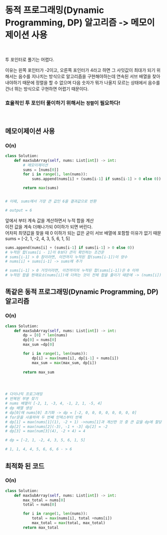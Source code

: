 # 동적 프로그래밍(Dynamic Programming, DP) 알고리즘 -> 메모이제이션 사용

<br>

투 포인터로 풀기는 어렵다.

이유는 왼쪽 포인터가 -2이고, 오른쪽 포인터가 4라고 하면 그 사잇값이 최대가 되기 위해서는 음수를 지나치는 방식으로 알고리즘을 구현해야하는데 연속된 서브 배열을 찾아내야하기 때문에 정렬을 할 수 없으며 다음 숫자가 뭐가 나올지 모르는 상태에서 음수를 건너 뛰는 방식으로 구현하면 어렵기 때문이다.

### 효율적인 투 포인터 풀이하기 위해서는 `정렬`이 필요하다!​

<br>

## 메모이제이션 사용
### O(n)
```python
class Solution:
    def maxSubArray(self, nums: List[int]) -> int:
        # 메모이제이션
        sums = [nums[0]]
        for i in range(1, len(nums)):
            sums.append(nums[i] + (sums[i-1] if sums[i-1] > 0 else 0))

        return max(sums)


# 이때, sums에서 가장 큰 값인 6을 결과값으로 반환

# output = 6
```
앞에서 부터 계속 값을 계산하면서 누적 합을 계산 </br>
이전 값을 계속 더해나가되 0이하가 되면 버린다. </br>
어차피 최댓값을 찾을 때 0 이하가 되는 값은 굳이 서브 배열에 포함할 이유가 없기 때문 </br>
sums = [-2, 1, -2, 4, 3, 5, 6, 1, 5]

```python
sums.append(nums[i] + (sums[i-1] if sums[i-1] > 0 else 0))
# 누적된 합(sums[i - 1]이 0보다 큰지 확인하는 조건문
# sums[i-1] > 0 참이라면, 이전까지 누적된 합(sums[i-1])이 양수
# nums[i] + sums[i-1] -> sums에 추가

# sums[i-1] > 0 거짓이라면, 이전까지의 누적된 합(sums[i-1])은 0 이하
# 누적된 합을 현재요소(nums[i])에 더하는 것이 전체 합을 줄이기 때문에 -> (nums[i])만 sums에 추가
```

## 똑같은 동적 프로그래밍(Dynamic Programming, DP) 알고리즘
### O(n)
```python
class Solution:
    def maxSubArray(self, nums: List[int]) -> int:
        dp = [0] * len(nums)
        dp[0] = nums[0]
        max_sum =dp[0]

        for i in range(1, len(nums)):
            dp[i] = max(nums[i], dp[i-1] + nums[i])
            max_sum = max(max_sum, dp[i])
        
        return max_sum




# 다이나믹 프로그래밍
# 반복된 부분 찾기
# nums 배열이 [-2, 1, -3, 4, -1, 2, 1, -5, 4]
# dp 배열 생성
# dp[0]에 nums[0] 초기화 -> dp = [-2, 0, 0, 0, 0, 0, 0, 0, 0]
# for문을 사용하여 두 번째 인덱스부터 반복
# dp[1] = max(nums[1](1), -2 + 1) ->nums[1]과 계산한 것 중 큰 값을 dp에 할당 dp[1] = 1
# dp[2] = max(nums[2](-3), -1 + -3] dp[2] = -2
# dp[3] = max(num[3](4), -2 + 4) = 4

# dp = [-2, 1, -2, 4, 3, 5, 6, 1, 5]

# 1, 1, 4, 4, 5, 6, 6, 6 - > 6
```

## 최적화 된 코드
### O(n)
```python
class Solution:
    def maxSubArray(self, nums: List[int]) -> int:
        max_total = nums[0]
        total = nums[0]

        for i in range(1, len(nums)):
            total = max(nums[i], total +nums[i])
            max_total = max(total, max_total)
        return max_total
```
